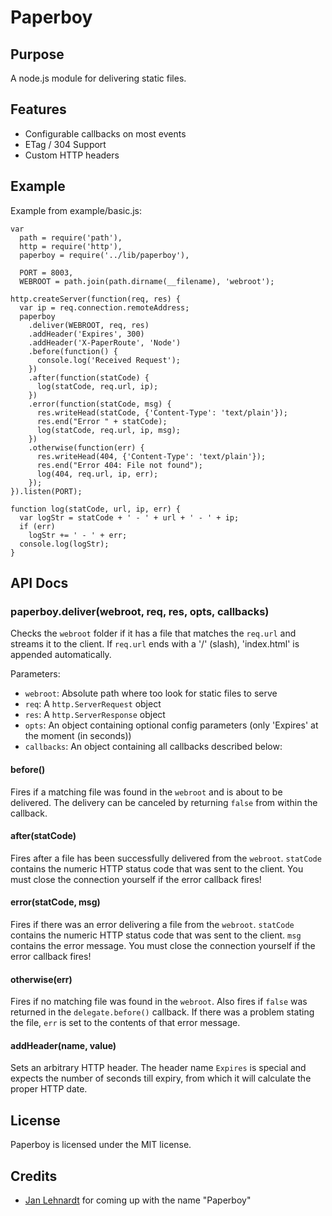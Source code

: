 # Paperboy

## Purpose

A node.js module for delivering static files.

## Features
  
 * Configurable callbacks on most events
 * ETag / 304 Support
 * Custom HTTP headers

## Example

Example from example/basic.js:

    var
      path = require('path'),
      http = require('http'),
      paperboy = require('../lib/paperboy'),
    
      PORT = 8003,
      WEBROOT = path.join(path.dirname(__filename), 'webroot');
    
    http.createServer(function(req, res) {
      var ip = req.connection.remoteAddress;
      paperboy
        .deliver(WEBROOT, req, res)
        .addHeader('Expires', 300)
        .addHeader('X-PaperRoute', 'Node')
        .before(function() {
          console.log('Received Request');
        })
        .after(function(statCode) {
          log(statCode, req.url, ip);
        })
        .error(function(statCode, msg) {
          res.writeHead(statCode, {'Content-Type': 'text/plain'});
          res.end("Error " + statCode);
          log(statCode, req.url, ip, msg);
        })
        .otherwise(function(err) {
          res.writeHead(404, {'Content-Type': 'text/plain'});
          res.end("Error 404: File not found");
          log(404, req.url, ip, err);
        });
    }).listen(PORT);
    
    function log(statCode, url, ip, err) {
      var logStr = statCode + ' - ' + url + ' - ' + ip;
      if (err)
        logStr += ' - ' + err;
      console.log(logStr);
    }

## API Docs

### paperboy.deliver(webroot, req, res, opts, callbacks)

Checks the `webroot` folder if it has a file that matches the `req.url` and streams it to the client. If `req.url` ends with a '/' (slash), 'index.html' is appended automatically.

Parameters:

* `webroot`: Absolute path where too look for static files to serve
* `req`: A `http.ServerRequest` object
* `res`: A `http.ServerResponse` object
* `opts`: An object containing optional config parameters (only 'Expires' at the moment (in seconds))
* `callbacks`: An object containing all callbacks described below:

#### before()

Fires if a matching file was found in the `webroot` and is about to be delivered. The delivery can be canceled by returning `false` from within the callback.

#### after(statCode)

Fires after a file has been successfully delivered from the `webroot`. `statCode` contains the numeric HTTP status code that was sent to the client. You must close the connection yourself if the error callback fires!

#### error(statCode, msg)

Fires if there was an error delivering a file from the `webroot`. `statCode` contains the numeric HTTP status code that was sent to the client. `msg` contains the error message. You must close the connection yourself if the error callback fires!

#### otherwise(err)

Fires if no matching file was found in the `webroot`. Also fires if `false` was returned in the `delegate.before()` callback. If there was a problem stating the file, `err` is set to the contents of that error message.

#### addHeader(name, value)

Sets an arbitrary HTTP header. The header name `Expires` is special and expects the number of seconds till expiry, from which it will calculate the proper HTTP date.

## License

Paperboy is licensed under the MIT license.

## Credits

* [Jan Lehnardt](http://twitter.com/janl) for coming up with the name "Paperboy"
